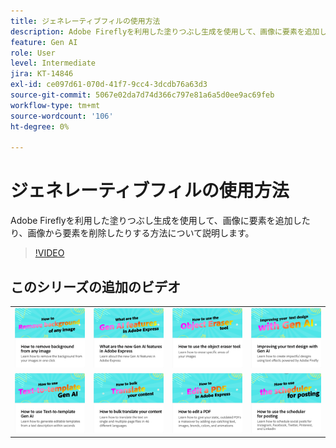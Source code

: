 ```yaml
---
title: ジェネレーティブフィルの使用方法
description: Adobe Fireflyを利用した塗りつぶし生成を使用して、画像に要素を追加したり、画像から要素を削除したりする方法について説明します
feature: Gen AI
role: User
level: Intermediate
jira: KT-14846
exl-id: ce097d61-070d-41f7-9cc4-3dcdb76a63d3
source-git-commit: 5067e02da7d74d366c797e81a6a5d0ee9ac69feb
workflow-type: tm+mt
source-wordcount: '106'
ht-degree: 0%

---
```


# ジェネレーティブフィルの使用方法

Adobe Fireflyを利用した塗りつぶし生成を使用して、画像に要素を追加したり、画像から要素を削除したりする方法について説明します。

>[!VIDEO](https://video.tv.adobe.com/v/3437833?quality=12&learn=on&hidetitle=true&captions=jpn)

## このシリーズの追加のビデオ

<table style="table-layout:fixed">
<tr>
   <td>
         <a href="remove-background.md">
            <img alt="画像から背景を削除する方法" src="assets/background.png" />
         </a>
   </td>
   <td>
         <a href="intro-gen-ai.md">
            <img alt="Adobe Expressの新しいGen AI機能について教えてください。" src="assets/intro-gen-ai.png" />
         </a>
   </td>
   <td>
         <a href="object-eraser.md">
            <img alt="オブジェクト消しゴムツールの使用方法" src="assets/object-eraser.png" />
         </a>
   </td>
   <td>
      <a href="gen-text.md">
         <img alt="Gen AIによるテキストデザインの向上" src="assets/text-design.png" />
      </a>
   </td>    
</tr>
<tr>
   <td>
      <a href="text-to-template.md">
         <img alt="Text-to-template Gen AIの使用方法" src="assets/text-to-template.png" />
      </a>
   </td>
   <td>
      <a href="bulk-translate.md">
         <img alt="コンテンツを一括翻訳する方法" src="assets/bulk-translate.png" />
      </a>
   </td>
   <td>
      <a href="edit-a-pdf.md">
         <img alt="PDFの編集方法" src="assets/edit-pdf.png" />
      </a>
   </td>
   <td>
      <a href="schedule.md">
         <img alt="スケジューラーを使用して投稿する方法" src="assets/schedule.png" />
      </a>
   </td>
</tr>
</table>
